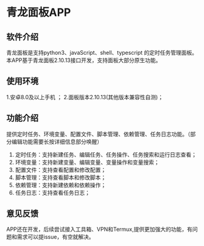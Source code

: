 # 青龙面板APP

## 软件介绍

青龙面板是支持python3、javaScript、shell、typescript 的定时任务管理面板。本APP基于青龙面板2.10.13接口开发，支持面板大部分原生功能。

## 使用环境

1.安卓8.0及以上手机 ； 
2.面板版本2.10.13(其他版本兼容性自测)；

## 功能介绍

提供定时任务、环境变量、配置文件、脚本管理、依赖管理、任务日志功能。（部分编辑功能需要长按详细信息部分唤醒）

1. 定时任务：支持新建任务、编辑任务、任务操作、任务搜索和运行日志查看；
2. 环境变量：支持新建变量、编辑变量、变量操作和变量搜索；
3. 配置文件：支持查看配置和修改配置；
4. 脚本管理：支持查看脚本和修改脚本；
5. 依赖管理：支持新建依赖和依赖操作；
6. 任务日志：支持查看任务日志；

## 意见反馈

APP还在开发，后续尝试接入工具箱、VPN和Termux,提供更加强大的功能，有问题和需求可以提issue，有空就解决。

